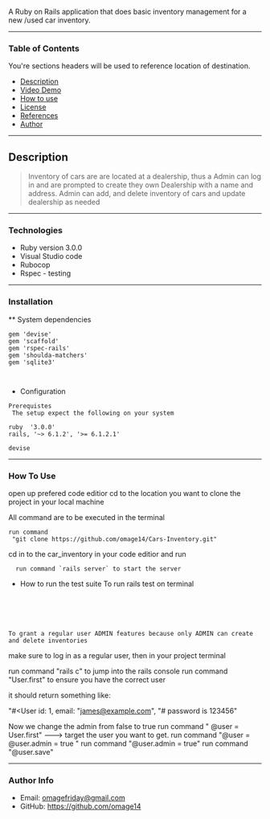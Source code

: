 A Ruby on Rails application that does basic inventory management for a new /used car inventory.

--- 

### Table of Contents
You're sections headers will be used to reference location of destination.

- [Description](#description)
- [Video Demo](#Video-Demo)
- [How to use](#How-to-use)
- [License](#License)
- [References](#References)
- [Author](#Author)

---
## Description

>Inventory of cars are are located at a dealership, thus a Admin can log in and are prompted to create they own Dealership with a name and address.
>Admin can add, and delete inventory of cars and update dealership as needed

---
### Technologies

- Ruby version 3.0.0
- Visual Studio code
- Rubocop 
- Rspec - testing

---
### Installation

 ** System dependencies

```
gem 'devise'
gem 'scaffold'
gem 'rspec-rails'
gem 'shoulda-matchers'
gem 'sqlite3'

 
```
 * Configuration
 
 ```
 Prerequistes
  The setup expect the following on your system

 ruby  '3.0.0'
 rails, '~> 6.1.2', '>= 6.1.2.1'
 
 devise
```
---
### How To Use
 open up prefered code editior
 cd to the location you want to clone the project in your local machine  

 All command are to be executed in the terminal
 ```
 run command
  "git clone https://github.com/omage14/Cars-Inventory.git"
```
cd in to the car_inventory in your code editior and run 
```
  run command `rails server` to start the server
 ```

 * How to run the test suite
To run rails  test
on terminal 
 ```





 To grant a regular user ADMIN features because only ADMIN can create and delete inventories

 ```
  make sure to log in as a regular user, then in your project terminal 

  run command "rails c" to jump into the rails console
  run command "User.first"  to ensure you have the correct user

   it should return something like: 

   "#<User id: 1, email: "james@example.com", 
    "# password is 123456"
  
  Now we change the admin from false to true
   run command " @user = User.first"    ---> target the user you want to get. 
   run command "@user = @user.admin = true "
   run command "@user.admin = true"
   run command "@user.save"
   


---


### Author Info

- Email: omagefriday@gmail.com
- GitHub:  https://github.com/omage14  
